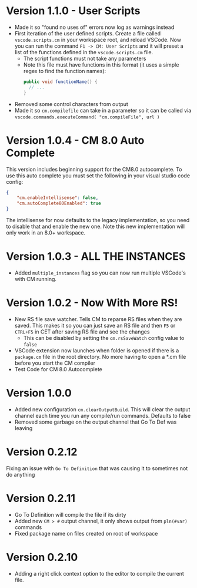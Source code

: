 # Version 1.1.0 - User Scripts
- Made it so "found no uses of" errors now log as warnings instead
- First iteration of the user defined scripts. Create a file called `vscode.scripts.cm` in your workspace root, and reload VSCode. Now you can run the command `F1 -> CM: User Scripts` and it will preset a list of the functions defined in the `vscode.scripts.cm` file.
  - The script functions must not take any parameters
  - Note this file must have functions in this format (it uses a simple regex to find the function names):
    ```java
    public void functionName() { 
      // ...
    }
    ```
- Removed some control characters from output
- Made it so `cm.compilefile` can take in a parameter so it can be called via `vscode.commands.executeCommand( "cm.compileFile", url )`

# Version 1.0.4 - CM 8.0 Auto Complete
This version includes beginning support for the CM8.0 autocomplete. To use this auto complete you must set the following in your visual studio code config:

```json
{
    "cm.enableIntellisense": false,
    "cm.autoComplete80Enabled": true
}
```

The intellisense for now defaults to the legacy implementation, so you need to disable that and enable the new one. Note this new implementation will only work in an 8.0+ workspace. 

# Version 1.0.3 - ALL THE INSTANCES
- Added `multiple_instances` flag so you can now run multiple VSCode's with CM running.

# Version 1.0.2 - Now With More RS!
- New RS file save watcher. Tells CM to reparse RS files when they are saved. This makes it so you can just save an RS file and then `F5` or `CTRL+F5` in CET after saving RS file and see the changes
  - This can be disabled by setting the `cm.rsSaveWatch` config value to `false`
- VSCode extension now launches when folder is opened if there is a `package.cm` file in the root directory. No more having to open a *.cm file before you start the CM compiler
- Test Code for CM 8.0 Autocomplete

# Version 1.0.0
- Added new configuration `cm.clearOutputBuild`. This will clear the output channel each time you run any compile/run commands. Defaults to false
- Removed some garbage on the output channel that Go To Def was leaving

# Version 0.2.12
Fixing an issue with `Go To Definition` that was causing it to sometimes not do anything

# Version 0.2.11
- Go To Definition will compile the file if its dirty
- Added new `CM > #` output channel, it only shows output from `pln(#var)` commands
- Fixed package name on files created on root of workspace

# Version 0.2.10

- Adding a right click context option to the editor to compile the current file.